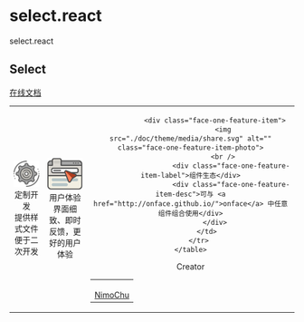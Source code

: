 # select.react

<!--MR-D{tpl: 'home'}-->

<!-- MARKRUN-HTML
<style>h1 {display:none;}</style>
-->

<div class="face-one-intro">
    <div class="face-one-intro-title">select.react</div>
    <h2 class="face-one-intro-desc">
        Select
    </h2>
    <div class="face-one-intro-tool">
        <a href="https://onface.github.io/select.react" class="face-one-intro-btn face-one-intro-btn--primary mr-online-hide" >在线文档</a>
        <!-- MARKRUN-HTML
            <a href="./doc/intro.md" class="face-one-intro-btn face-one-intro-btn--primary">指引</a>
            <a href="http://github.com/onface/select.react" class="face-one-intro-btn">GITHUB</a>
        -->
    </div>
</div>
<div class="face-one-feature">
    <table style="width:100%;" data-comments="In order to github typesetting so use the table tag" >
        <tr>
            <td align="center" >
                <div class="face-one-feature-item">
                    <img src="./doc/theme/media/cogwheel.svg" alt="" class="face-one-feature-item-photo">
                    <br />
                        <div class="face-one-feature-item-label">定制开发</div>
                        <div class="face-one-feature-item-desc">提供样式文件便于二次开发</div>
                </div>
            </td>
            <td align="center" >
                <div class="face-one-feature-item">
                    <img src="./doc/theme/media/browser.svg" alt="" class="face-one-feature-item-photo">
                    <br />
                    <div class="face-one-feature-item-label">用户体验</div>
                    <div class="face-one-feature-item-desc">界面细致、即时反馈，更好的用户体验</div>
                </div>
            </td>
            <td align="center" >

                <div class="face-one-feature-item">
                    <img src="./doc/theme/media/share.svg" alt="" class="face-one-feature-item-photo">
                    <br />
                        <div class="face-one-feature-item-label">组件生态</div>
                        <div class="face-one-feature-item-desc">可与 <a href="http://onface.github.io/">onface</a> 中任意组件组合使用</div>
                </div>
            </td>
        </tr>
    </table>
</div>

<div class="face-one-face-one-feature-title">
    Creator
</div>
<div class="face-one-feature face-one-feature--creator">
    <table style="width:100%;" data-comments="In order to github typesetting so use the table tag" >
        <tr>
            <td align="center" >
                <a class="face-one-feature-item" href="https://github.com/nimojs">
                    <img src="https://github.com/nimojs.png" width="150 height="150" alt="" class="face-one-feature-item-avatar">
                    <br />
                    <div class="face-one-feature-item-label">NimoChu</div>
                </a>
            </td>
        </tr>
    </table>
</div>
